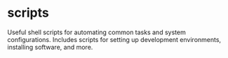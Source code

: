 # scripts
Useful shell scripts for automating common tasks and system configurations. Includes scripts for setting up development environments, installing software, and more.

